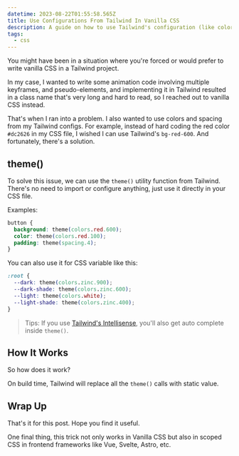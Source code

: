```yaml
---
datetime: 2023-08-22T01:55:58.565Z
title: Use Configurations From Tailwind In Vanilla CSS
description: A guide on how to use Tailwind's configuration (like colors, spacing, etc.) in vanilla CSS.
tags:
  - css
---
```


You might have been in a situation where you're forced or would prefer to write vanilla CSS in a Tailwind project.

In my case, I wanted to write some animation code involving multiple keyframes, and pseudo-elements, and implementing it in Tailwind resulted in a class name that's very long and hard to read, so I reached out to vanilla CSS instead.

That's when I ran into a problem. I also wanted to use colors and spacing from my Tailwind configs. For example, instead of hard coding the red color `#dc2626` in my CSS file, I wished I can use Tailwind's `bg-red-600`. And fortunately, there's a solution.

## theme()

To solve this issue, we can use the `theme()` utility function from Tailwind. There's no need to import or configure anything, just use it directly in your CSS file.

Examples:

```css
button {
  background: theme(colors.red.600);
  color: theme(colors.red.100);
  padding: theme(spacing.4);
}
```

You can also use it for CSS variable like this:

```css
:root {
  --dark: theme(colors.zinc.900);
  --dark-shade: theme(colors.zinc.600);
  --light: theme(colors.white);
  --light-shade: theme(colors.zinc.400);
}
```

> Tips: If you use [Tailwind's Intellisense](https://marketplace.visualstudio.com/items?itemName=bradlc.vscode-tailwindcss), you'll also get auto complete inside `theme()`.

## How It Works

So how does it work?

On build time, Tailwind will replace all the `theme()` calls with static value.

## Wrap Up

That's it for this post. Hope you find it useful.

One final thing, this trick not only works in Vanilla CSS but also in scoped CSS in frontend frameworks like Vue, Svelte, Astro, etc.
